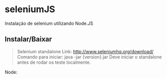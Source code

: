 # seleniumJS
Instalação de selenium utilizando Node.JS

## Instalar/Baixar

> Selenium standalone
> Link: http://www.seleniumhq.org/download/
> Comando para iniciar: java -jar {version}.jar
> Deve iniciar o standalone antes de rodar os teste localmente.


Node:




